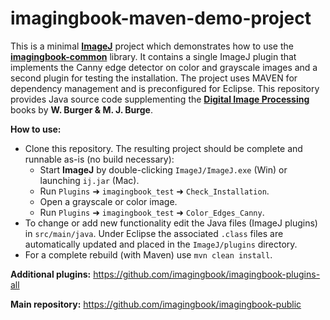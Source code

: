 # imagingbook-maven-demo-project

This is a minimal **[ImageJ](https://imagej.net/ImageJ1)** project which demonstrates how to use the **[imagingbook-common](https://github.com/imagingbook/imagingbook-common)** library.
It contains a single ImageJ plugin that implements the Canny edge detector on color and grayscale images and a second plugin for testing 
the installation.
The project uses MAVEN for dependency management and is preconfigured for Eclipse.
This repository provides Java source code supplementing the **[Digital Image Processing](https://imagingbook.com)** books by **W. Burger & M. J. Burge**.

**How to use:**
* Clone this repository. The resulting project should be complete and runnable as-is (no build necessary):
  * Start **ImageJ** by double-clicking `ImageJ/ImageJ.exe` (Win) or launching `ij.jar` (Mac).
  * Run `Plugins` &#10140; `imagingbook_test` &#10140; `Check_Installation`.
  * Open a grayscale or color image.
  * Run `Plugins` &#10140; `imagingbook_test` &#10140; `Color_Edges_Canny`. 
* To change or add new functionality edit the Java files (ImageJ plugins) in `src/main/java`. Under Eclipse the associated `.class` files are automatically
  updated and placed in the `ImageJ/plugins` directory.
* For a complete rebuild (with Maven) use `mvn clean install`.



**Additional plugins:** https://github.com/imagingbook/imagingbook-plugins-all

**Main repository:** https://github.com/imagingbook/imagingbook-public



